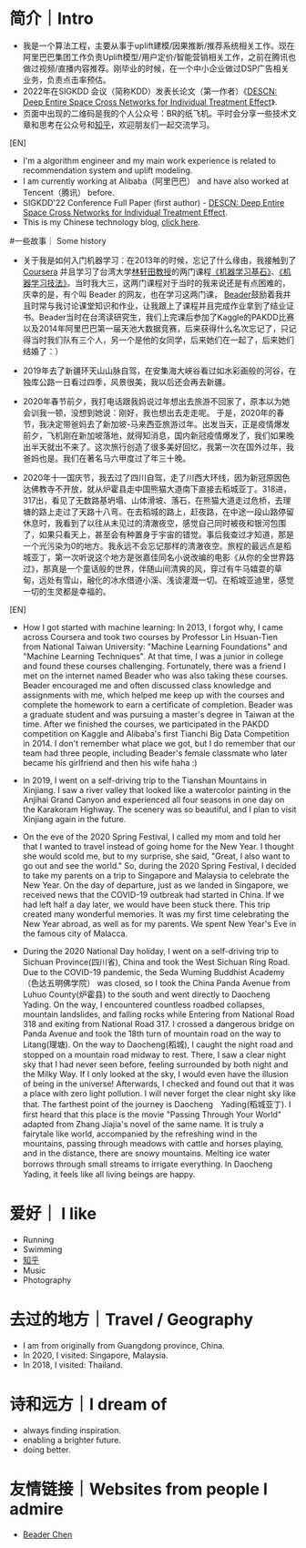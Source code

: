 
# 简介｜Intro
- 我是一个算法工程，主要从事于uplift建模/因果推断/推荐系统相关工作。现在阿里巴巴集团工作负责Uplift模型/用户定价/智能营销相关工作，之前在腾讯也做过视频/直播内容推荐。刚毕业的时候，在一个中小企业做过DSP广告相关业务，负责点击率预估。
- 2022年在SIGKDD 会议（简称KDD）发表长论文（第一作者）《[DESCN: Deep Entire Space Cross Networks for Individual Treatment Effect](https://arxiv.org/abs/2207.09920)》.
- 页面中出现的二维码是我的个人公众号：BR的纸飞机。平时会分享一些技术文章和思考在公众号和[知乎](https://www.zhihu.com/people/zhong-xian-sheng-4-44/posts)，欢迎朋友们一起交流学习。

[EN]
- I'm a algorithm engineer and my main work experience is related to recommendation system and uplift modeling.
- I am currently working at Alibaba（阿里巴巴） and have also worked at Tencent（腾讯） before.
- SIGKDD'22 Conference Full Paper (first author) - [DESCN: Deep Entire Space Cross Networks for Individual Treatment Effect](https://arxiv.org/abs/2207.09920).
- This is my Chinese technology blog, [click here](https://www.zhihu.com/people/zhong-xian-sheng-4-44/posts).

#一些故事｜ Some history
- 关于我是如何入门机器学习：在2013年的时候，忘记了什么缘由，我接触到了 [Coursera](https://www.coursera.org) 并且学习了台湾大学[林轩田教授](https://www.coursera.org/instructor/htlin)的两门课程[《机器学习基石》](https://www.coursera.org/instructor/htlin)、[《机器学习技法》](https://www.coursera.org/learn/machine-learning-techniques)。当时我大三，这两门课程对于当时的我来说还是有点困难的，庆幸的是，有个叫 Beader 的网友，也在学习这两门课， [Beader](https://beader.me)鼓励着我并且时常与我讨论课堂知识和作业，让我跟上了课程并且完成作业拿到了结业证书。Beader当时在台湾读研究生，我们上完课后参加了Kaggle的PAKDD比赛 以及2014年阿里巴巴第一届天池大数据竞赛，后来获得什么名次忘记了，只记得当时我们队有三个人，另一个是他的女同学，后来她们在一起了，后来她们结婚了：）

- 2019年去了新疆环天山山脉自驾，在安集海大峡谷看过如水彩画般的河谷，在独库公路一日看过四季，风景很美，我以后还会再去新疆。

- 2020年春节前夕，我打电话跟我妈说过年想出去旅游不回家了，原本以为她会训我一顿，没想到她说：刚好，我也想出去走走呢。 于是，2020年的春节，我决定带爸妈去了新加坡-马来西亚旅游过年。出发当天，正是疫情爆发前夕，飞机刚在新加坡落地，就得知消息，国内新冠疫情爆发了，我们如果晚出半天就出不来了。这次旅行创造了很多美好回忆，我第一次在国外过年，我爸妈也是。我们在著名马六甲度过了年三十晚。

- 2020年十一国庆节，我去过了四川自驾，走了川西大环线，因为新冠原因色达佛教寺不开放，就从炉霍县走中国熊猫大道南下直接去稻城亚丁。318进，317出，看见了无数路基坍塌、山体滑坡、落石，在熊猫大道走过危桥，去理塘的路上走过了天路十八弯。在去稻城的路上，赶夜路，在中途一段山路停留休息时，我看到了以往从未见过的清澈夜空，感觉自己同时被夜和银河包围了，如果只看天上，甚至会有种置身于宇宙的错觉。事后我查过才知道，那是一个光污染为0的地方。我永远不会忘记那样的清澈夜空。旅程的最远点是稻城亚丁，第一次听说这个地方是张嘉佳同名小说改编的电影《从你的全世界路过》，那真是一个童话般的世界，伴随山间清爽的风，穿过有牛马嬉耍的草甸，远处有雪山，融化的冰水借道小溪、浅谈灌溉一切。在稻城亚迪里，感觉一切的生灵都是幸福的。


[EN]

- How I got started with machine learning: In 2013, I forgot why, I came across Coursera and took two courses by Professor Lin Hsuan-Tien from National Taiwan University: "Machine Learning Foundations" and "Machine Learning Techniques". At that time, I was a junior in college and found these courses challenging. Fortunately, there was a friend I met on the internet named Beader who was also taking these courses. Beader encouraged me and often discussed class knowledge and assignments with me, which helped me keep up with the courses and complete the homework to earn a certificate of completion. Beader was a graduate student 
and was pursuing a master's degree in Taiwan at the time. After we finished the courses, we participated in the PAKDD competition on Kaggle and Alibaba's first Tianchi Big Data Competition in 2014. I don't remember what place we got, but I do remember that our team had three people, including Beader's female classmate who later became his girlfriend and then his wife haha :)

- In 2019, I went on a self-driving trip to the Tianshan Mountains in Xinjiang. I saw a river valley that looked like a watercolor painting in the Anjihai Grand Canyon and experienced all four seasons in one day on the Karakoram Highway. The scenery was so beautiful, and I plan to visit Xinjiang again in the future.

- On the eve of the 2020 Spring Festival, I called my mom and told her that I wanted to travel instead of going home for the New Year. I thought she would scold me, but to my surprise, she said, "Great, I also want to go out and see the world." So, during the 2020 Spring Festival, I decided to take my parents on a trip to Singapore and Malaysia to celebrate the New Year. On the day of departure, just as we landed in Singapore, we received news that the COVID-19 outbreak had started in China. If we had left half a day later, we would have been stuck there. This trip created many wonderful memories. It was my first time celebrating the New Year abroad, as well as for my parents. We spent New Year's Eve in the famous city of Malacca.

- During the 2020 National Day holiday, I went on a self-driving trip to Sichuan Province(四川省), China and took the West Sichuan Ring Road. Due to the COVID-19 pandemic, the Seda Wuming Buddhist Academy（色达五明佛学院） was closed, so I took the China Panda Avenue from Luhuo County(炉霍县) to the south and went directly to Daocheng Yading. On the way, I encountered countless roadbed collapses, mountain landslides, and falling rocks while Entering from National Road 318 and exiting from National Road 317. I crossed a dangerous bridge on Panda Avenue and took the 18th turn of mountain road on the way to Litang(理塘). On the way to Daocheng(稻城), I caught the night road and stopped on a mountain road midway to rest. There, I saw a clear night sky that I had never seen before, feeling surrounded by both night and the Milky Way. If I only looked at the sky, I would even have the illusion of being in the universe! Afterwards, I checked and found out that it was a place with zero light pollution. I will never forget the clear night sky like that. The farthest point of the journey is Daocheng　Yading(稻城亚丁). I first heard that this place is the movie "Passing Through Your World" adapted from Zhang Jiajia's novel of the same name. It is truly a fairytale like world, accompanied by the refreshing wind in the mountains, passing through meadows with cattle and horses playing, and in the distance, there are snowy mountains. Melting ice water borrows through small streams to irrigate everything. In Daocheng　Yading, it feels like all living beings are happy.



# 爱好｜ I like

- Running
- Swimming
- [知乎](https://www.zhihu.com/people/zhong-xian-sheng-4-44/posts)
- Music
- Photography

# 去过的地方｜Travel / Geography

- I am from originally from Guangdong province, China.
- In 2020, I visited: Singapore, Malaysia.
- In 2018, I visited: Thailand.

# 诗和远方｜I dream of

- always finding inspiration.
- enabling a brighter future.
- doing better.

# 友情链接｜Websites from people I admire

- [Beader Chen](https://beader.me/) 
